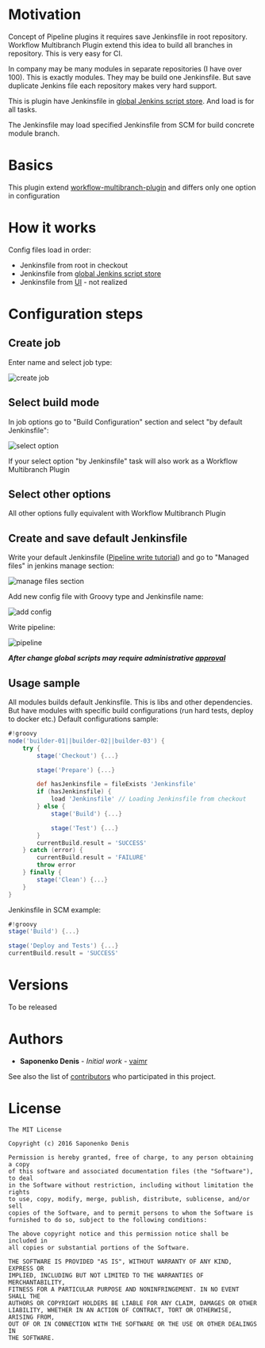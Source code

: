 # Motivation
Concept of Pipeline plugins it requires save Jenkinsfile in root repository. Workflow Multibranch Plugin extend this idea to build all branches in repository. This is very easy for CI.

In company may be many modules in separate repositories (I have over 100). This is exactly modules. They may be build one Jenkinsfile. But save duplicate Jenkins file each repository makes very hard support.

This is plugin have Jenkinsfile in [global Jenkins script store](https://github.com/jenkinsci/config-file-provider-plugin). And load is for all tasks. 

The Jenkinsfile may load specified Jenkinsfile from SCM for build concrete module branch.

# Basics
This plugin extend [workflow-multibranch-plugin](https://github.com/jenkinsci/workflow-multibranch-plugin) and differs only one option in configuration

# How it works
Config files load in order:

* Jenkinsfile from root in checkout
* Jenkinsfile from [global Jenkins script store](https://github.com/jenkinsci/config-file-provider-plugin)
* Jenkinsfile from [UI](https://jenkins.io/doc/book/pipeline/overview/#writing-pipeline-scripts-in-the-jenkins-ui) - not realized

# Configuration steps
## Create job
Enter name and select job type:

![create job](https://habrastorage.org/files/c77/cb7/9a7/c77cb79a7c794f7aa25827dafafb64b0.png)

## Select build mode
In job options go to "Build Configuration" section and select "by default Jenkinsfile":

![select option](https://habrastorage.org/files/112/bed/263/112bed26372e4b239e12353dc0d73ef6.png)


If your select option "by Jenkinsfile" task will also work as a Workflow Multibranch Plugin

## Select other options
All other options fully equivalent with Workflow Multibranch Plugin

## Create and save default Jenkinsfile
Write your default Jenkinsfile ([Pipeline write tutorial](https://github.com/jenkinsci/pipeline-plugin/blob/master/TUTORIAL.md)) and go to "Managed files" in jenkins manage section:

![manage files section](https://habrastorage.org/files/5f5/431/300/5f5431300e8e431ab66ef975f41aaf76.png)


Add new config file with Groovy type and Jenkinsfile name:

![add config](https://habrastorage.org/files/9d8/143/155/9d81431553144a7bb73320a5a0856c5e.png)


Write pipeline:

![pipeline](https://habrastorage.org/files/37e/807/853/37e807853c03404bacf8362a1bfc3c50.png)

***After change global scripts may require administrative [approval](https://wiki.jenkins-ci.org/display/JENKINS/Script+Security+Plugin)***

## Usage sample
All modules builds default Jenkinsfile. This is libs and other dependencies. But have modules with specific build configurations (run hard tests, deploy to docker etc.)
Default configurations sample:
```groovy
#!groovy​
node('builder-01||builder-02||builder-03') {
    try {
        stage('Checkout') {...}

        stage('Prepare') {...}

        def hasJenkinsfile = fileExists 'Jenkinsfile'
        if (hasJenkinsfile) {
            load 'Jenkinsfile' // Loading Jenkinsfile from checkout
        } else {
            stage('Build') {...}

            stage('Test') {...}
        }
        currentBuild.result = 'SUCCESS'
    } catch (error) {
        currentBuild.result = 'FAILURE'
        throw error
    } finally {
        stage('Clean') {...}
    }
}
```

Jenkinsfile in SCM example:
```groovy
#!groovy​
stage('Build') {...}

stage('Deploy and Tests') {...}
currentBuild.result = 'SUCCESS'
```

# Versions
To be released

# Authors
* **Saponenko Denis** - *Initial work* - [vaimr](https://github.com/vaimr)

See also the list of [contributors](https://github.com/vaimr/workflow-multibranch-def-plugin/contributors) who participated in this project.

# License
```
The MIT License

Copyright (c) 2016 Saponenko Denis

Permission is hereby granted, free of charge, to any person obtaining a copy
of this software and associated documentation files (the "Software"), to deal
in the Software without restriction, including without limitation the rights
to use, copy, modify, merge, publish, distribute, sublicense, and/or sell
copies of the Software, and to permit persons to whom the Software is
furnished to do so, subject to the following conditions:

The above copyright notice and this permission notice shall be included in
all copies or substantial portions of the Software.

THE SOFTWARE IS PROVIDED "AS IS", WITHOUT WARRANTY OF ANY KIND, EXPRESS OR
IMPLIED, INCLUDING BUT NOT LIMITED TO THE WARRANTIES OF MERCHANTABILITY,
FITNESS FOR A PARTICULAR PURPOSE AND NONINFRINGEMENT. IN NO EVENT SHALL THE
AUTHORS OR COPYRIGHT HOLDERS BE LIABLE FOR ANY CLAIM, DAMAGES OR OTHER
LIABILITY, WHETHER IN AN ACTION OF CONTRACT, TORT OR OTHERWISE, ARISING FROM,
OUT OF OR IN CONNECTION WITH THE SOFTWARE OR THE USE OR OTHER DEALINGS IN
THE SOFTWARE.
```